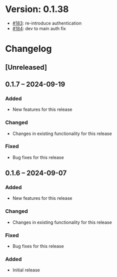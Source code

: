# Version: 0.1.38

* [#183](https://github.com/ConductionNL/openconnector/pull/183): re-introduce authentication
* [#184](https://github.com/ConductionNL/openconnector/pull/184): dev to main auth fix


# Changelog

## [Unreleased]
## 0.1.7 – 2024-09-19
### Added
- New features for this release

### Changed
- Changes in existing functionality for this release

### Fixed
- Bug fixes for this release

## 0.1.6 – 2024-09-07
### Added
- New features for this release

### Changed
- Changes in existing functionality for this release

### Fixed
- Bug fixes for this release

### Added
- Initial release

